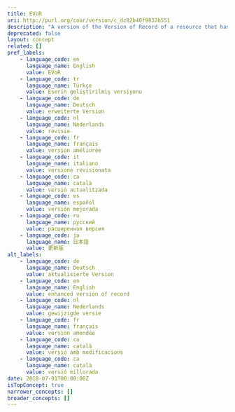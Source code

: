 ```yaml
---
title: EVoR
uri: http://purl.org/coar/version/c_dc82b40f9837b551
description: "A version of the Version of Record of a resource that has been updated or \nenhanced by the provision of supplementary material.\n(adapted from NISO-JAV, https://www.niso.org/publications/niso-rp-8-2008-jav)"
deprecated: false
layout: concept
related: []
pref_labels:
    - language_code: en
      language_name: English
      value: EVoR
    - language_code: tr
      language_name: Türkçe
      value: Eserin geliştirilmiş versiyonu
    - language_code: de
      language_name: Deutsch
      value: erweiterte Version
    - language_code: nl
      language_name: Nederlands
      value: revisie
    - language_code: fr
      language_name: français
      value: version améliorée
    - language_code: it
      language_name: italiano
      value: versione revisionata
    - language_code: ca
      language_name: català
      value: versió actualitzada
    - language_code: es
      language_name: español
      value: versión mejorada
    - language_code: ru
      language_name: русский
      value: расширенная версия
    - language_code: ja
      language_name: 日本語
      value: 更新版
alt_labels:
    - language_code: de
      language_name: Deutsch
      value: aktualisierte Version
    - language_code: en
      language_name: English
      value: enhanced version of record
    - language_code: nl
      language_name: Nederlands
      value: gewijzigde versie
    - language_code: fr
      language_name: français
      value: version amendée
    - language_code: ca
      language_name: català
      value: versió amb modificacions
    - language_code: ca
      language_name: català
      value: versió millorada
date: 2018-07-01T00:00:00Z
isTopConcept: true
narrower_concepts: []
broader_concepts: []
---
```


